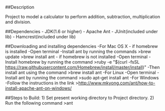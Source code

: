 
##Description

Project to model a calculator to perform addition, subtraction, multiplication and division.

##Dependencies
    - JDK(1.6 or higher)
    - Apache Ant
    - JUnit(included under lib)
        - Hamcrest(included under lib)

##Downloading and installing dependencies
    -For Mac OS X
        - if homebrew is installed
            -Open terminal
            -Install ant by running the commands
                >brew update
                >brew install ant
        - if homebrew is not installed
            -Open terminal
            -Install homebrew by running the command
                >ruby -e "$(curl -fsSL https://raw.githubusercontent.com/Homebrew/install/master/install)"
            -Then install ant using the command
                >brew install ant
    -For Linux
        -Open terminal
        -Install ant by running the command
            >sudo apt-get install ant
    -For Windows
        -Follow the instructions in the link
            >http://www.mkyong.com/ant/how-to-install-apache-ant-on-windows/

##Steps to Build:
    1) Set present working directory to Project directory.
    2) Run the following command
        >ant